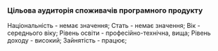 ### Цільова аудиторія споживачів програмного продукту

Національність - немає значення;
Стать - немає значення;
Вік - середнього віку;
Рівень освіти - професійно-технічна, вища;
Рівень доходу - високий;
Зайнятість - працює;
